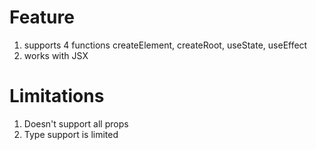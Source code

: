 # Feature

1. supports 4 functions createElement, createRoot, useState, useEffect
2. works with JSX

# Limitations

1. Doesn't support all props
2. Type support is limited
